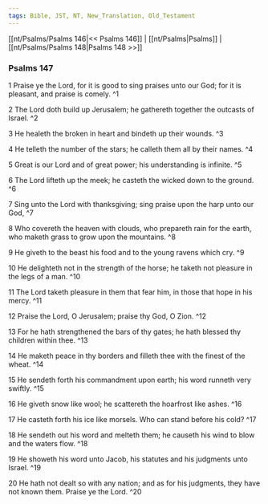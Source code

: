 ```yaml
---
tags: Bible, JST, NT, New_Translation, Old_Testament
---
```


[[nt/Psalms/Psalms 146|<< Psalms 146]] | [[nt/Psalms|Psalms]] | [[nt/Psalms/Psalms 148|Psalms 148 >>]]

### Psalms 147

1 Praise ye the Lord, for it is good to sing praises unto our God; for it is pleasant, and praise is comely.  ^1

2 The Lord doth build up Jerusalem; he gathereth together the outcasts of Israel.  ^2

3 He healeth the broken in heart and bindeth up their wounds.  ^3

4 He telleth the number of the stars; he calleth them all by their names.  ^4

5 Great is our Lord and of great power; his understanding is infinite.  ^5

6 The Lord lifteth up the meek; he casteth the wicked down to the ground.  ^6

7 Sing unto the Lord with thanksgiving; sing praise upon the harp unto our God,  ^7

8 Who covereth the heaven with clouds, who prepareth rain for the earth, who maketh grass to grow upon the mountains.  ^8

9 He giveth to the beast his food and to the young ravens which cry.  ^9

10 He delighteth not in the strength of the horse; he taketh not pleasure in the legs of a man.  ^10

11 The Lord taketh pleasure in them that fear him, in those that hope in his mercy.  ^11

12 Praise the Lord, O Jerusalem; praise thy God, O Zion.  ^12

13 For he hath strengthened the bars of thy gates; he hath blessed thy children within thee.  ^13

14 He maketh peace in thy borders and filleth thee with the finest of the wheat.  ^14

15 He sendeth forth his commandment upon earth; his word runneth very swiftly.  ^15

16 He giveth snow like wool; he scattereth the hoarfrost like ashes.  ^16

17 He casteth forth his ice like morsels. Who can stand before his cold?  ^17

18 He sendeth out his word and melteth them; he causeth his wind to blow and the waters flow.  ^18

19 He showeth his word unto Jacob, his statutes and his judgments unto Israel.  ^19

20 He hath not dealt so with any nation; and as for his judgments, they have not known them. Praise ye the Lord.  ^20

 
